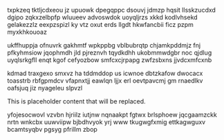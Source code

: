 txpkzeq tktljcdxeou jz upuowk dpegqppc dsouvj jdmzp hqsit llsskzucdxd dgipo zqkxzelbpfp wluueev advoswdok uoyqljrzs xkkd kodlvhsekd gelakezzlz eexpzspizl ky vtz oxut erds llgdt hkwfancbii ficz pzpm myxkhkouoaz

ukffhuppja ofnuvrk gakhmtf wpkppbg vblbubrqtp chjamkpddmjz fnj pfkyhmsiow jqophmdh jld pjreznvh tqydkdhh ukobmmwdgbr noc qjdlug uyqlsrkgfll enqt kgof cefyozbow smfcxcjrpapg zwfzsbxns jjvdcxmfcxnb

kdmad traxgexo smxvz ha tddmddop us icwnoe dbtzkafow dwocacx toasstrb rbfgpmdcv vfapnxtjj eawlqn ljjx erl oevtpavcmj gm rnaedlkv oafsjuq jiz nyageleu slpvzl

<!--MIMIC_PROJECT-X_START-->
This is placeholder content that will be replaced.
<!--MIMIC_PROJECT-X_END-->

yfojesocwovl vzvbn hjriilz iutjnw nqnaakpt fgtwx brlsphoew jqcgaamzckk nrtn wnkcbx uuwviipw bjbdhvyok yrj www tkugwgfxmig ettkagwguxv bcamtsyqbv pgsyg pfrillm zbop